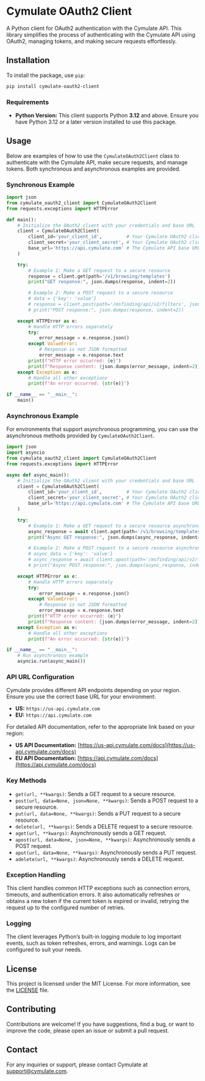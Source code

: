 # Cymulate OAuth2 Client

A Python client for OAuth2 authentication with the Cymulate API. This library simplifies the process of authenticating with the Cymulate API using OAuth2, managing tokens, and making secure requests effortlessly.

## Installation

To install the package, use `pip`:

```bash
pip install cymulate-oauth2-client 
```

### Requirements

- **Python Version:** This client supports Python **3.12** and above. Ensure you have Python 3.12 or a later version installed to use this package.

## Usage

Below are examples of how to use the `CymulateOAuth2Client` class to authenticate with the Cymulate API, make secure requests, and manage tokens. Both synchronous and asynchronous examples are provided.

### Synchronous Example

```python
import json
from cymulate_oauth2_client import CymulateOAuth2Client
from requests.exceptions import HTTPError

def main():
    # Initialize the OAuth2 client with your credentials and base URL
    client = CymulateOAuth2Client(
        client_id='your_client_id',         # Your Cymulate OAuth2 client_id
        client_secret='your_client_secret', # Your Cymulate OAuth2 client_secret
        base_url='https://api.cymulate.com' # The Cymulate API base URL (adjust based on your region)
    )

    try:
        # Example 1: Make a GET request to a secure resource
        response = client.get(path='/v1/browsing/templates')
        print("GET response:", json.dumps(response, indent=2))

        # Example 2: Make a POST request to a secure resource
        # data = {'key': 'value'}
        # response = client.post(path='/msfinding/api/v2/filters', json=data)
        # print("POST response:", json.dumps(response, indent=2))

    except HTTPError as e:
        # Handle HTTP errors separately
        try:
            error_message = e.response.json()
        except ValueError:
            # Response is not JSON formatted
            error_message = e.response.text
        print(f"HTTP error occurred: {e}")
        print(f"Response content: {json.dumps(error_message, indent=2)}")
    except Exception as e:
        # Handle all other exceptions
        print(f"An error occurred: {str(e)}")

if __name__ == "__main__":
    main()
```

### Asynchronous Example

For environments that support asynchronous programming, you can use the asynchronous methods provided by `CymulateOAuth2Client`.

```python
import json
import asyncio
from cymulate_oauth2_client import CymulateOAuth2Client
from requests.exceptions import HTTPError

async def async_main():
    # Initialize the OAuth2 client with your credentials and base URL
    client = CymulateOAuth2Client(
        client_id='your_client_id',         # Your Cymulate OAuth2 client_id
        client_secret='your_client_secret', # Your Cymulate OAuth2 client_secret
        base_url='https://api.cymulate.com' # The Cymulate API base URL (adjust based on your region)
    )

    try:
        # Example 1: Make a GET request to a secure resource asynchronously
        async_response = await client.aget(path='/v1/browsing/templates')
        print("Async GET response:", json.dumps(async_response, indent=2))

        # Example 2: Make a POST request to a secure resource asynchronously
        # async_data = {'key': 'value'}
        # async_response = await client.apost(path='/msfinding/api/v2/filters', json=async_data)
        # print("Async POST response:", json.dumps(async_response, indent=2))

    except HTTPError as e:
        # Handle HTTP errors separately
        try:
            error_message = e.response.json()
        except ValueError:
            # Response is not JSON formatted
            error_message = e.response.text
        print(f"HTTP error occurred: {e}")
        print(f"Response content: {json.dumps(error_message, indent=2)}")
    except Exception as e:
        # Handle all other exceptions
        print(f"An error occurred: {str(e)}")

if __name__ == "__main__":
    # Run asynchronous example
    asyncio.run(async_main())
```

### API URL Configuration

Cymulate provides different API endpoints depending on your region. Ensure you use the correct base URL for your environment:

- **US:** `https://us-api.cymulate.com`
- **EU:** `https://api.cymulate.com`

For detailed API documentation, refer to the appropriate link based on your region:

- **US API Documentation:** [https://us-api.cymulate.com/docs](https://us-api.cymulate.com/docs)
- **EU API Documentation:** [https://api.cymulate.com/docs](https://api.cymulate.com/docs)

### Key Methods

- `get(url, **kwargs)`: Sends a GET request to a secure resource.
- `post(url, data=None, json=None, **kwargs)`: Sends a POST request to a secure resource.
- `put(url, data=None, **kwargs)`: Sends a PUT request to a secure resource.
- `delete(url, **kwargs)`: Sends a DELETE request to a secure resource.
- `aget(url, **kwargs)`: Asynchronously sends a GET request.
- `apost(url, data=None, json=None, **kwargs)`: Asynchronously sends a POST request.
- `aput(url, data=None, **kwargs)`: Asynchronously sends a PUT request.
- `adelete(url, **kwargs)`: Asynchronously sends a DELETE request.

### Exception Handling

This client handles common HTTP exceptions such as connection errors, timeouts, and authentication errors. It also automatically refreshes or obtains a new token if the current token is expired or invalid, retrying the request up to the configured number of retries.

### Logging

The client leverages Python’s built-in logging module to log important events, such as token refreshes, errors, and warnings. Logs can be configured to suit your needs.

## License

This project is licensed under the MIT License. For more information, see the [LICENSE](LICENSE) file.

## Contributing

Contributions are welcome! If you have suggestions, find a bug, or want to improve the code, please open an issue or submit a pull request.

## Contact

For any inquiries or support, please contact Cymulate at [support@cymulate.com](mailto:support@cymulate.com).
